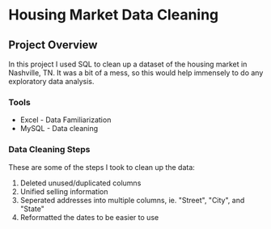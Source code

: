 # Housing Market Data Cleaning

## Project Overview 

In this project I used SQL to clean up a dataset of the housing market in Nashville, TN. It was a bit of a mess, so this would help immensely to do any exploratory data analysis. 

### Tools

- Excel - Data Familiarization
- MySQL - Data cleaning

### Data Cleaning Steps

These are some of the steps I took to clean up the data: 
1. Deleted unused/duplicated columns
2. Unified selling information
3. Seperated addresses into multiple columns, ie. "Street", "City", and "State"
4. Reformatted the dates to be easier to use

